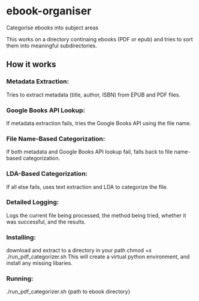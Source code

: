 # ebook-organiser
Categorise ebooks into subject areas

This works on a directory continaing ebooks (PDF or epub) and tries to sort them into meaningful subdirectories.


## How it works


### Metadata Extraction:

  Tries to extract metadata (title, author, ISBN) from EPUB and PDF files.

### Google Books API Lookup:

  If metadata extraction fails, tries the Google Books API using the file name.

### File Name-Based Categorization:

  If both metadata and Google Books API lookup fail, falls back to file name-based categorization.

### LDA-Based Categorization:

  If all else fails, uses text extraction and LDA to categorize the file.

### Detailed Logging:

  Logs the current file being processed, the method being tried, whether it was successful, and the results.

### Installing:

  download and extract to a directory in your path
  chmod +x ./run_pdf_categorizer.sh 
  This will create a virtual python environment, and install any missing libaries.

### Running: 

  ./run_pdf_categorizer.sh {path to ebook directory}
